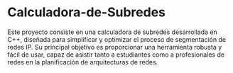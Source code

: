 # Calculadora-de-Subredes
Este proyecto consiste en una calculadora de subredes desarrollada en C++, diseñada para simplificar y optimizar el proceso de segmentación de redes IP. Su principal objetivo es proporcionar una herramienta robusta y fácil de usar, capaz de asistir tanto a estudiantes como a profesionales de redes en la planificación de arquitecturas de redes.
